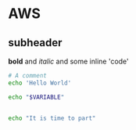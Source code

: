 # AWS

## subheader

**bold** and *italic* and some inline 'code'

```bash
# A comment
echo 'Hello World'

echo "$VARIABLE"
```

```bash

echo "It is time to part"
```
